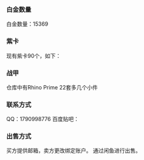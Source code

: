 

### 白金数量
白金数量：15369

### 紫卡
现有紫卡90个，如下：

### 战甲
仓库中有Rhino Prime 22套多几个小件

### 联系方式
QQ：1790998776
百度贴吧：

### 出售方式
买方提供邮箱，卖方更改绑定账户。
通过闲鱼进行出售。
